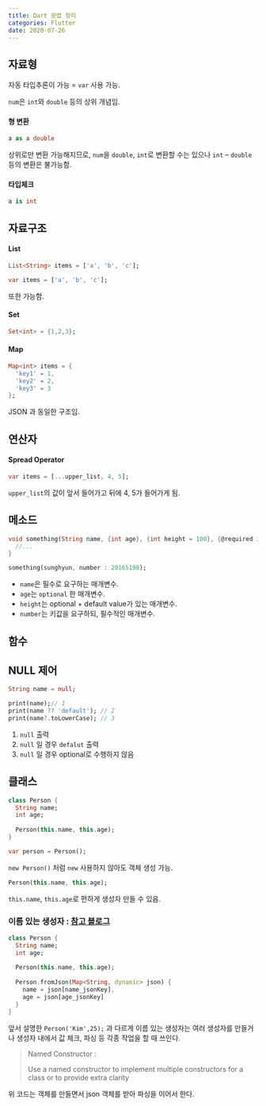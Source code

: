 ```yaml
---
title: Dart 문법 정리
categories: Flutter
date: 2020-07-26 
---
```


## 자료형

자동 타입추론이 가능 = `var` 사용 가능.  

`num`은 `int`와 `double` 등의 상위 개념임.

#### 형 변환

```dart
a as a double
```

상위로만 변환 가능해지므로, `num`을 `double`, `int`로 변환할 수는 있으나 `int` – `double` 등의 변환은 불가능함.

#### 타입체크

```dart
a is int
```



## 자료구조

#### List

```dart
List<String> items = ['a', 'b', 'c'];
```

```dart
var items = ['a', 'b', 'c'];
```

또한 가능함.

#### Set

```dart
Set<int> = {1,2,3};
```

#### Map

```dart
Map<int> items = {
  'key1' = 1,
  'key2' = 2,
  'key3' = 3
};
```

JSON 과 동일한 구조임.

## 연산자

#### Spread Operator

```dart
var items = [...upper_list, 4, 5];
```

`upper_list`의 값이 앞서 들어가고 뒤에 4, 5가 들어가게 됨.



## 메소드

```dart
void something(String name, {int age}, {int height = 100}, {@required int number}) {
  //...
}

something(sunghyun, number : 20165198);
```

+ `name`은 필수로 요구하는 매개변수.
+ `age`는 `optional` 한 매개변수.
+ `height`는 optional + default value가 있는 매개변수.
+ `number`는 키값을 요구하되, 필수적인 매개변수.



## 함수



## NULL 제어

```dart
String name = null;

print(name);// 1
print(name ?? 'default'); // 2
print(name?.toLowerCase); // 3
```

1. `null` 출력
2. `null` 일 경우 `defalut` 출력
3. `null` 일 경우 optional로 수행하지 않음



## 클래스

```dart
class Person {
  String name;
  int age;
  
  Person(this.name, this.age);
}
```

```dart
var person = Person();
```

`new Person()` 처럼 `new` 사용하지 않아도 객체 생성 가능.

```dart
Person(this.name, this.age);
```

`this.name`, `this.age`로 편하게 생성자 만들 수 있음.



### 이름 있는 생성자 : [참고 블로그](https://software-creator.tistory.com/5)

```dart
class Person {
  String name;
  int age;
  
  Person(this.name, this.age);
  
  Person.fromJson(Map<String, dynamic> json) {
   	name = json[name_jsonKey],
    age = json[age_jsonKey]
  }
}
```

앞서 설명한 `Person('Kim',25);` 과 다르게 이름 있는 생성자는 여러 생성자를 만들거나 생성자 내에서 값 체크, 파싱 등 각종 작업을 할 때 쓰인다.

> Named Constructor :
>
> Use a named constructor to implement multiple constructors for a class or to provide extra clarity

위 코드는 객체를 만들면서 json 객체를 받아 파싱을 이어서 한다.

